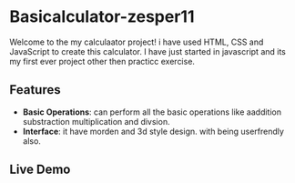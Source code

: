 # Basicalculator-zesper11

Welcome to the my calculaator project! i have used HTML, CSS and JavaScript to create this calculator.
I have just started in javascript and its my first ever project other then practicc exercise.

## Features

- **Basic Operations**: can perform all the basic operations like aaddition substraction multiplication and divsion.
- **Interface**: it have morden and 3d style design. with being userfrendly also.

## Live Demo

